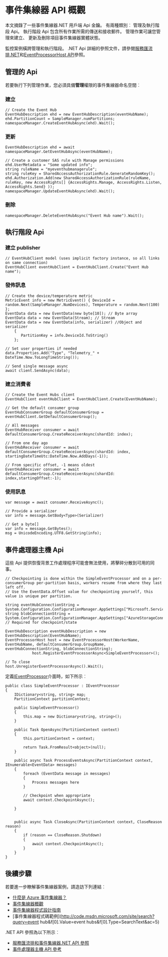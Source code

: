 <properties 
    pageTitle="Azure 事件集線器 Api 概觀 |Microsoft Azure"
    description="一些重要事件集線器.NET 用戶端 Api 的摘要。"
    services="event-hubs"
    documentationCenter="na"
    authors="sethmanheim"
    manager="timlt"
    editor="" />
<tags 
    ms.service="event-hubs"
    ms.devlang="dotnet"
    ms.topic="article"
    ms.tgt_pltfrm="na"
    ms.workload="na"
    ms.date="08/16/2016"
    ms.author="sethm" />

# <a name="event-hubs-api-overview"></a>事件集線器 API 概觀

本文摘錄了一些事件集線器.NET 用戶端 Api 金鑰。 有兩種類別︰ 管理及執行階段 Api。 執行階段 Api 包含所有作業所需的傳送和接收郵件。 管理作業可讓您管理來建立、 更新及刪除項目事件集線器實體狀態。

監控案例橫跨管理和執行階段。 .NET Api 詳細的參照文件，請參閱[服務匯流排.NET](https://msdn.microsoft.com/library/azure/mt419900.aspx)和[EventProcessorHost API](https://msdn.microsoft.com/library/azure/mt445521.aspx)參照。

## <a name="management-apis"></a>管理的 Api

若要執行下列管理作業，您必須具備**管理**權限的事件集線器命名空間︰

### <a name="create"></a>建立

```
// Create the Event Hub
EventHubDescription ehd = new EventHubDescription(eventHubName);
ehd.PartitionCount = SampleManager.numPartitions;
namespaceManager.CreateEventHubAsync(ehd).Wait();
```

### <a name="update"></a>更新

```
EventHubDescription ehd = await namespaceManager.GetEventHubAsync(eventHubName);

// Create a customer SAS rule with Manage permissions
ehd.UserMetadata = "Some updated info";
string ruleName = "myeventhubmanagerule";
string ruleKey = SharedAccessAuthorizationRule.GenerateRandomKey();
ehd.Authorization.Add(new SharedAccessAuthorizationRule(ruleName, ruleKey, new AccessRights[] {AccessRights.Manage, AccessRights.Listen, AccessRights.Send} )); 
namespaceManager.UpdateEventHubAsync(ehd).Wait();
```

### <a name="delete"></a>刪除

```
namespaceManager.DeleteEventHubAsync("Event Hub name").Wait();
```

## <a name="run-time-apis"></a>執行階段 Api

### <a name="create-publisher"></a>建立 publisher

```
// EventHubClient model (uses implicit factory instance, so all links on same connection)
EventHubClient eventHubClient = EventHubClient.Create("Event Hub name");
```

### <a name="publish-message"></a>發佈訊息

```
// Create the device/temperature metric
MetricEvent info = new MetricEvent() { DeviceId = random.Next(SampleManager.NumDevices), Temperature = random.Next(100) };
EventData data = new EventData(new byte[10]); // Byte array
EventData data = new EventData(Stream); // Stream 
EventData data = new EventData(info, serializer) //Object and serializer 
    {
       PartitionKey = info.DeviceId.ToString()
    };

// Set user properties if needed
data.Properties.Add("Type", "Telemetry_" + DateTime.Now.ToLongTimeString());

// Send single message async
await client.SendAsync(data);
```

### <a name="create-consumer"></a>建立消費者

```
// Create the Event Hubs client
EventHubClient eventHubClient = EventHubClient.Create(EventHubName);

// Get the default consumer group
EventHubConsumerGroup defaultConsumerGroup = eventHubClient.GetDefaultConsumerGroup();

// All messages
EventHubReceiver consumer = await defaultConsumerGroup.CreateReceiverAsync(shardId: index);

// From one day ago
EventHubReceiver consumer = await defaultConsumerGroup.CreateReceiverAsync(shardId: index, startingDateTimeUtc:DateTime.Now.AddDays(-1));
                        
// From specific offset, -1 means oldest
EventHubReceiver consumer = await defaultConsumerGroup.CreateReceiverAsync(shardId: index,startingOffset:-1); 
```

### <a name="consume-message"></a>使用訊息

```
var message = await consumer.ReceiveAsync();

// Provide a serializer
var info = message.GetBody<Type>(Serializer)
                                    
// Get a byte[]
var info = message.GetBytes(); 
msg = UnicodeEncoding.UTF8.GetString(info);
```

## <a name="event-processor-host-apis"></a>事件處理器主機 Api

這些 Api 提供恢復背景工作處理程序可能會無法使用，將擊碎分散到可用的同事。

```
// Checkpointing is done within the SimpleEventProcessor and on a per-consumerGroup per-partition basis, workers resume from where they last left off.
// Use the EventData.Offset value for checkpointing yourself, this value is unique per partition.

string eventHubConnectionString = System.Configuration.ConfigurationManager.AppSettings["Microsoft.ServiceBus.ConnectionString"];
string blobConnectionString = System.Configuration.ConfigurationManager.AppSettings["AzureStorageConnectionString"]; // Required for checkpoint/state

EventHubDescription eventHubDescription = new EventHubDescription(EventHubName);
EventProcessorHost host = new EventProcessorHost(WorkerName, EventHubName, defaultConsumerGroup.GroupName, eventHubConnectionString, blobConnectionString);
            host.RegisterEventProcessorAsync<SimpleEventProcessor>();

// To close
host.UnregisterEventProcessorAsync().Wait();   
```

定義[IEventProcessor](https://msdn.microsoft.com/library/azure/microsoft.servicebus.messaging.ieventprocessor.aspx)介面時，如下所示︰

```
public class SimpleEventProcessor : IEventProcessor
{
    IDictionary<string, string> map;
    PartitionContext partitionContext;

    public SimpleEventProcessor()
    {
        this.map = new Dictionary<string, string>();
    }

    public Task OpenAsync(PartitionContext context)
    {
        this.partitionContext = context;

        return Task.FromResult<object>(null);
    }

    public async Task ProcessEventsAsync(PartitionContext context, IEnumerable<EventData> messages)
    {
        foreach (EventData message in messages)
        {
            Process messages here
        }
        
        // Checkpoint when appropriate
        await context.CheckpointAsync();

    }


    public async Task CloseAsync(PartitionContext context, CloseReason reason)
    {
        if (reason == CloseReason.Shutdown)
        {
            await context.CheckpointAsync();
        }
    }
}
```

## <a name="next-steps"></a>後續步驟

若要進一步瞭解事件集線器案例，請造訪下列連結︰

- [什麼是 Azure 事件集線器？](event-hubs-what-is-event-hubs.md)
- [事件集線器概觀](event-hubs-overview.md)
- [事件集線器程式設計指南](event-hubs-programming-guide.md)
- [事件集線器程式碼範例](http://code.msdn.microsoft.com/site/search?query=event hub&f[0].Value=event hubs&f[0].Type=SearchText&ac=5)

.NET API 參照為以下所示︰

- [服務匯流排和事件集線器.NET API 參照](https://msdn.microsoft.com/library/azure/mt419900.aspx)
- [事件處理器主機 API 參考](https://msdn.microsoft.com/library/azure/mt445521.aspx)
